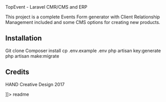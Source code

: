 <snippet>
  <content><![CDATA[
# ${1:TopEvent}

TopEvent - Laravel CMR/CMS and ERP

This project is a complete Events Form generator with Client Relationship Management included and some CMS options for creating new products.

## Installation

Git clone
Composer install
cp .env.example .env 
php artisan key:generate 
php artisan make:migrate


## Credits

HAND Creative Design 2017

]]></content>
  <tabTrigger>readme</tabTrigger>
</snippet>
